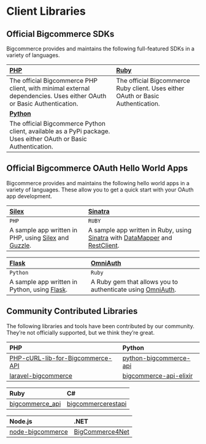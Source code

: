 # <span class="jumptarget"> Client Libraries </span>

## <span class="jumptarget"> Official Bigcommerce SDKs </span>

Bigcommerce provides and maintains the following full-featured SDKs in a variety of languages.

|[PHP](https://github.com/bigcommerce/bigcommerce-api-php)|[Ruby](https://github.com/bigcommerce/bigcommerce-api-ruby)|
|:----------|:-----------|
|The official Bigcommerce PHP client, with minimal external dependencies. Uses either OAuth or Basic Authentication.|The official Bigcommerce Ruby client. Uses either OAuth or Basic Authentication.
|[**Python**](https://github.com/bigcommerce/bigcommerce-api-python)|| 
|The official Bigcommerce Python client, available as a PyPi package. Uses either OAuth or Basic Authentication.||


## <span class="jumptarget"> Official Bigcommerce OAuth Hello World Apps </span>

Bigcommerce provides and maintains the following hello world apps in a variety of languages. These allow you to get a quick start with your OAuth app development.

|[Silex](https://github.com/bigcommerce/hello-world-app-php-silex)| [Sinatra](https://github.com/bigcommerce/hello-world-app-ruby-sinatra)|
|:--------------------------|:--------------------|
`PHP`|`RUBY`
|A sample app written in PHP, using [Silex](http://silex.sensiolabs.org/) and [Guzzle](http://docs.guzzlephp.org/en/latest/).|A sample app written in Ruby, using [Sinatra](http://www.sinatrarb.com/) with [DataMapper](http://datamapper.org/) and [RestClient](http://rubydoc.info/github/rest-client/rest-client).|

|[Flask](https://github.com/bigcommerce/hello-world-app-python-flask)| [OmniAuth](https://github.com/bigcommerce/omniauth-bigcommerce)|
|:---------------|:----------------|
|`Python`|`Ruby`|
|A sample app written in Python, using [Flask](http://flask.pocoo.org/).|A Ruby gem that allows you to authenticate using [OmniAuth](https://github.com/intridea/omniauth/wiki).|


## <span class="jumptarget"> Community Contributed Libraries </span>

The following libraries and tools have been contributed by our community. They’re not officially supported, but we think they’re great.

|PHP|Python|
|:----|:----|
| [PHP-cURL-lib-for-Bigcommerce-API](https://github.com/adambilsing/PHP-cURL-lib-for-Bigcommerce-API) | [python-bigcommerce-api](https://github.com/Clean-Cole/python-bigcommerce-api) |
| [laravel-bigcommerce](https://github.com/kalley/laravel-bigcommerce) | [bigcommerce-api-elixir](https://github.com/Dania02525/Bigcommerce-api-elixir) |

|Ruby|C#|
|:----|:----|
| [bigcommerce_api](https://github.com/whiplashmerch/bigcommerce_api) | [bigcommercerestapi](https://github.com/jmawebtech/bigcommercerestapi) |

|Node.js|.NET|
|:----|:----|
| [node-bigcommerce](https://github.com/Receiptful/node-bigcommerce) | [BigCommerce4Net](https://github.com/worstone/BigCommerce4Net) | 
